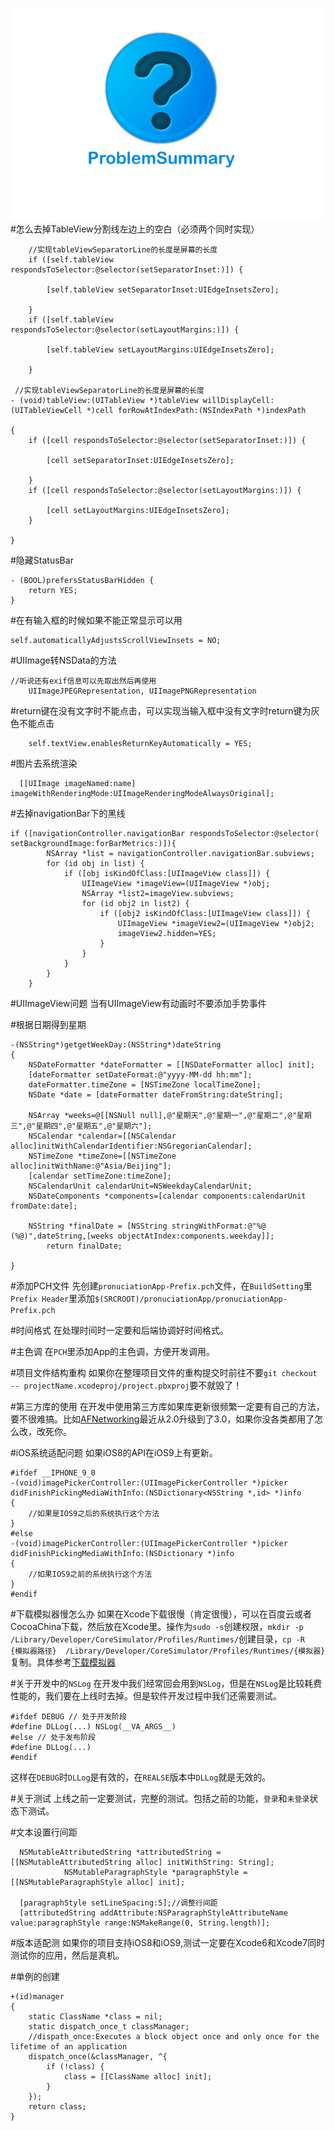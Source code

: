 ![](https://github.com/Liqiankun/ProblemSummary/raw/master/ProblemSummary.png)<br>
#怎么去掉TableView分割线左边上的空白（必须两个同时实现）
```oc
    //实现tableViewSeparatorLine的长度是屏幕的长度
    if ([self.tableView respondsToSelector:@selector(setSeparatorInset:)]) {
        
        [self.tableView setSeparatorInset:UIEdgeInsetsZero];
        
    }
    if ([self.tableView respondsToSelector:@selector(setLayoutMargins:)]) {
        
        [self.tableView setLayoutMargins:UIEdgeInsetsZero];
        
    }
    
 //实现tableViewSeparatorLine的长度是屏幕的长度
- (void)tableView:(UITableView *)tableView willDisplayCell:(UITableViewCell *)cell forRowAtIndexPath:(NSIndexPath *)indexPath

{
    if ([cell respondsToSelector:@selector(setSeparatorInset:)]) {
        
        [cell setSeparatorInset:UIEdgeInsetsZero];
        
    }
    if ([cell respondsToSelector:@selector(setLayoutMargins:)]) {
        
        [cell setLayoutMargins:UIEdgeInsetsZero];
    }
    
}
```
#隐藏StatusBar
```oc
- (BOOL)prefersStatusBarHidden {
    return YES;
}
```
#在有输入框的时候如果不能正常显示可以用
```oc
self.automaticallyAdjustsScrollViewInsets = NO;
```
#UIImage转NSData的方法
```oc
//听说还有exif信息可以先取出然后再使用
	UIImageJPEGRepresentation, UIImagePNGRepresentation
```
#return键在没有文字时不能点击，可以实现当输入框中没有文字时return键为灰色不能点击
```oc
	self.textView.enablesReturnKeyAutomatically = YES;
```
#图片去系统渲染
```oc
  [[UIImage imageNamed:name] imageWithRenderingMode:UIImageRenderingModeAlwaysOriginal];
```
#去掉navigationBar下的黑线
```oc
if ([navigationController.navigationBar respondsToSelector:@selector( setBackgroundImage:forBarMetrics:)]){
        NSArray *list = navigationController.navigationBar.subviews;
        for (id obj in list) {
            if ([obj isKindOfClass:[UIImageView class]]) {
                UIImageView *imageView=(UIImageView *)obj;
                NSArray *list2=imageView.subviews;
                for (id obj2 in list2) {
                    if ([obj2 isKindOfClass:[UIImageView class]]) {
                        UIImageView *imageView2=(UIImageView *)obj2;
                        imageView2.hidden=YES;
                    }
                }
            }
        }
    }
```

#UIImageView问题
当有UIImageView有动画时不要添加手势事件

#根据日期得到星期
```oc
-(NSString*)getgetWeekDay:(NSString*)dateString
{
    NSDateFormatter *dateFormatter = [[NSDateFormatter alloc] init];
    [dateFormatter setDateFormat:@"yyyy-MM-dd hh:mm"];
    dateFormatter.timeZone = [NSTimeZone localTimeZone];
    NSDate *date = [dateFormatter dateFromString:dateString];

    NSArray *weeks=@[[NSNull null],@"星期天",@"星期一",@"星期二",@"星期三",@"星期四",@"星期五",@"星期六"];
    NSCalendar *calendar=[[NSCalendar alloc]initWithCalendarIdentifier:NSGregorianCalendar];
    NSTimeZone *timeZone=[[NSTimeZone alloc]initWithName:@"Asia/Beijing"];
    [calendar setTimeZone:timeZone];
    NSCalendarUnit calendarUnit=NSWeekdayCalendarUnit;
    NSDateComponents *components=[calendar components:calendarUnit fromDate:date];
    
    NSString *finalDate = [NSString stringWithFormat:@"%@ (%@)",dateString,[weeks objectAtIndex:components.weekday]];
        return finalDate;
	
}
```
#添加PCH文件
先创建`pronuciationApp-Prefix.pch`文件，在`BuildSetting`里`Prefix Header`里添加`$(SRCROOT)/pronuciationApp/pronuciationApp-Prefix.pch`

#时间格式
在处理时间时一定要和后端协调好时间格式。

#主色调
在`PCH`里添加App的主色调，方便开发调用。

#项目文件结构重构
如果你在整理项目文件的重构提交时前往不要`git checkout -- projectName.xcodeproj/project.pbxproj`要不就毁了！

#第三方库的使用
在开发中使用第三方库如果库更新很频繁一定要有自己的方法，要不很难搞。比如[AFNetworking](https://github.com/AFNetworking/AFNetworking)最近从2.0升级到了3.0，如果你没各类都用了怎么改，改死你。

#iOS系统适配问题
如果iOS8的API在iOS9上有更新。
```OC
#ifdef __IPHONE_9_0
-(void)imagePickerController:(UIImagePickerController *)picker didFinishPickingMediaWithInfo:(NSDictionary<NSString *,id> *)info
{
	//如果是IOS9之后的系统执行这个方法
}
#else
-(void)imagePickerController:(UIImagePickerController *)picker didFinishPickingMediaWithInfo:(NSDictionary *)info
{
	//如果IOS9之前的系统执行这个方法
}
#endif
```
#下载模拟器慢怎么办
如果在Xcode下载很慢（肯定很慢），可以在百度云或者CocoaChina下载，然后放在Xcode里。操作为`sudo -s`创建权限，`mkdir -p  /Library/Developer/CoreSimulator/Profiles/Runtimes/`创建目录，`cp -R  {模拟器路径}  /Library/Developer/CoreSimulator/Profiles/Runtimes/{模拟器}`复制。具体参考[下载模拟器](http://blog.csdn.net/zhangao0086/article/details/38491271)

#关于开发中的`NSLog`
在开发中我们经常回会用到`NSLog`，但是在`NSLog`是比较耗费性能的，我们要在上线时去掉。但是软件开发过程中我们还需要测试。
```oc
#ifdef DEBUG // 处于开发阶段
#define DLLog(...) NSLog(__VA_ARGS__)
#else // 处于发布阶段
#define DLLog(...)
#endif
```
这样在`DEBUG`时`DLLog`是有效的，在`REALSE`版本中`DLLog`就是无效的。

#关于测试
上线之前一定要测试，完整的测试。包括之前的功能，`登录`和`未登录`状态下测试。

#文本设置行间距
```oc
  NSMutableAttributedString *attributedString = [[NSMutableAttributedString alloc] initWithString: String];
            NSMutableParagraphStyle *paragraphStyle = [[NSMutableParagraphStyle alloc] init];
            
  [paragraphStyle setLineSpacing:5];//调整行间距
  [attributedString addAttribute:NSParagraphStyleAttributeName value:paragraphStyle range:NSMakeRange(0, String.length)];
```
#版本适配测
如果你的项目支持iOS8和iOS9,测试一定要在Xcode6和Xcode7同时测试你的应用，然后是真机。

#单例的创建
```oc
+(id)manager
{
    static ClassName *class = nil;
    static dispatch_once_t classManager;
    //dispath_once:Executes a block object once and only once for the lifetime of an application
    dispatch_once(&classManager, ^{
        if (!class) {
            class = [[ClassName alloc] init];
        }
    });
    return class;
}
```
